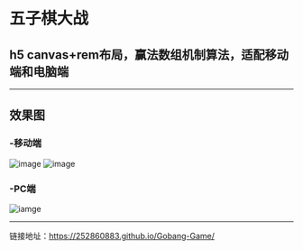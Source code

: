 # 五子棋大战
## h5 canvas+rem布局，赢法数组机制算法，适配移动端和电脑端
---
## 效果图

### -移动端
![image](http://wx1.sinaimg.cn/mw690/a73bc6a1ly1fkb43so61aj20al0itaev.jpg)
![image](http://wx1.sinaimg.cn/mw690/a73bc6a1ly1fkb43xoynsj20al0itn1v.jpg)

### -PC端
![iamge](http://wx4.sinaimg.cn/mw690/a73bc6a1ly1fkb4fqkofbj21400ld4b1.jpg)

---
链接地址：https://252860883.github.io/Gobang-Game/
